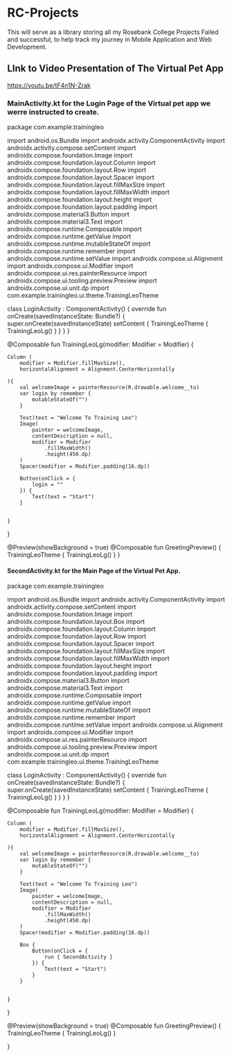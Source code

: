 # RC-Projects
This will serve as a library storing all my Rosebank College Projects Failed and successful, to help track my journey in Mobile Application and Web Development.
## LInk to Video Presentation of The Virtual Pet App
https://youtu.be/tF4n1N-Zrak

### MainActivity.kt for the Login Page of the Virtual pet app we werre instructed to create.
package com.example.trainingleo

import android.os.Bundle
import androidx.activity.ComponentActivity
import androidx.activity.compose.setContent
import androidx.compose.foundation.Image
import androidx.compose.foundation.layout.Column
import androidx.compose.foundation.layout.Row
import androidx.compose.foundation.layout.Spacer
import androidx.compose.foundation.layout.fillMaxSize
import androidx.compose.foundation.layout.fillMaxWidth
import androidx.compose.foundation.layout.height
import androidx.compose.foundation.layout.padding
import androidx.compose.material3.Button
import androidx.compose.material3.Text
import androidx.compose.runtime.Composable
import androidx.compose.runtime.getValue
import androidx.compose.runtime.mutableStateOf
import androidx.compose.runtime.remember
import androidx.compose.runtime.setValue
import androidx.compose.ui.Alignment
import androidx.compose.ui.Modifier
import androidx.compose.ui.res.painterResource
import androidx.compose.ui.tooling.preview.Preview
import androidx.compose.ui.unit.dp
import com.example.trainingleo.ui.theme.TrainingLeoTheme


class LoginActivity : ComponentActivity() {
    override fun onCreate(savedInstanceState: Bundle?) {
        super.onCreate(savedInstanceState)
        setContent {
            TrainingLeoTheme {
                TrainingLeoLg()
            }
        }
    }
}


@Composable
fun TrainingLeoLg(modifier: Modifier = Modifier) {

    Column (
        modifier = Modifier.fillMaxSize(),
        horizontalAlignment = Alignment.CenterHorizontally

    ){
        val welcomeImage = painterResource(R.drawable.welcome__to)
        var login by remember {
            mutableStateOf("")
        }

        Text(text = "Welcome To Training Leo")
        Image(
            painter = welcomeImage,
            contentDescription = null,
            modifier = Modifier
                .fillMaxWidth()
                .height(450.dp)
        )
        Spacer(modifier = Modifier.padding(16.dp))

        Button(onClick = {
            login = ""
        }) {
            Text(text = "Start")
        }


    }
}


@Preview(showBackground = true)
@Composable
fun GreetingPreview() {
    TrainingLeoTheme {
        TrainingLeoLg()
    }
}

#### SecondActivity.kt for the Main Page of the Virtual Pet App.
package com.example.trainingleo

import android.os.Bundle
import androidx.activity.ComponentActivity
import androidx.activity.compose.setContent
import androidx.compose.foundation.Image
import androidx.compose.foundation.layout.Box
import androidx.compose.foundation.layout.Column
import androidx.compose.foundation.layout.Row
import androidx.compose.foundation.layout.Spacer
import androidx.compose.foundation.layout.fillMaxSize
import androidx.compose.foundation.layout.fillMaxWidth
import androidx.compose.foundation.layout.height
import androidx.compose.foundation.layout.padding
import androidx.compose.material3.Button
import androidx.compose.material3.Text
import androidx.compose.runtime.Composable
import androidx.compose.runtime.getValue
import androidx.compose.runtime.mutableStateOf
import androidx.compose.runtime.remember
import androidx.compose.runtime.setValue
import androidx.compose.ui.Alignment
import androidx.compose.ui.Modifier
import androidx.compose.ui.res.painterResource
import androidx.compose.ui.tooling.preview.Preview
import androidx.compose.ui.unit.dp
import com.example.trainingleo.ui.theme.TrainingLeoTheme


class LoginActivity : ComponentActivity() {
    override fun onCreate(savedInstanceState: Bundle?) {
        super.onCreate(savedInstanceState)
        setContent {
            TrainingLeoTheme {
                TrainingLeoLg()
            }
        }
    }
}


@Composable
fun TrainingLeoLg(modifier: Modifier = Modifier) {

    Column (
        modifier = Modifier.fillMaxSize(),
        horizontalAlignment = Alignment.CenterHorizontally

    ){
        val welcomeImage = painterResource(R.drawable.welcome__to)
        var login by remember {
            mutableStateOf("")
        }

        Text(text = "Welcome To Training Leo")
        Image(
            painter = welcomeImage,
            contentDescription = null,
            modifier = Modifier
                .fillMaxWidth()
                .height(450.dp)
        )
        Spacer(modifier = Modifier.padding(16.dp))

        Box {
            Button(onClick = {
                run { SecondActivity }
            }) {
                Text(text = "Start")
            }
        }


    }
}


@Preview(showBackground = true)
@Composable
fun GreetingPreview() {
    TrainingLeoTheme {
        TrainingLeoLg()
    }

}





